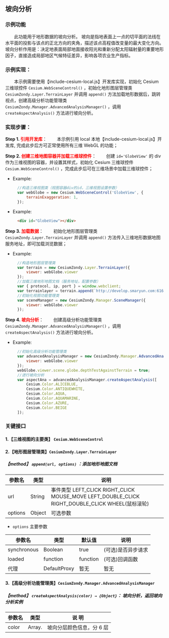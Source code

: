 ## 坡向分析

### 示例功能

&ensp;&ensp;&ensp;&ensp;此功能用于地形数据的坡向分析。 坡向是指地表面上一点的切平面的法线在水平面的投影与该点的正北方向的夹角，描述该点高程值改变量的最大变化方向。坡向分析作用是：决定地表面局部地面接收阳光和重新分配太阳辐射量的重要地形因子，直接造成局部地区气候特征差异，影响各项农业生产指标。

### 示例实现：

&ensp;&ensp;&ensp;&ensp;本示例需要使用【include-cesium-local.js】开发库实现，初始化 Cesium 三维球控件 `Cesium.WebSceneControl()` ，初始化地形图层管理类 `CesiumZondy.Layer.TerrainLayer` 并调用 `append()` 方法加载地形数据后，跳转视点，创建高级分析功能管理类 `CesiumZondy.Manager.AdvancedAnalysisManager()` ，调用 `createAspectAnalysis()` 方法进行坡向分析。

### 实现步骤：

**Step 1. <font color=red>引用开发库</font>**：
&ensp;&ensp;&ensp;&ensp;本示例引用 local 本地【include-cesium-local.js】开发库, 完成此步后方可正常使用所有三维 WebGL 的功能；

**Step 2. <font color=red>创建三维地图容器并加载三维球控件</font>**：
&ensp;&ensp;&ensp;&ensp;创建 `id='GlobeView'` 的 div 作为三维视图的容器，并设置其样式，初始化 Cesium 三维球控件 `Cesium.WebSceneControl()` ，完成此步后可在三维场景中加载三维球控件；

- Example:

  ```Javascript
    //构造三维视图类（视图容器div的id，三维视图设置参数）
    var webGlobe = new Cesium.WebSceneControl('GlobeView', {
        terrainExaggeration: 1,
    });
  ```

- Example:
  ```html
    <div id="GlobeView"></div>
  ```

**Step 3. <font color=red>加载数据</font>**：
&ensp;&ensp;&ensp;&ensp;初始化地形图层管理类 `CesiumZondy.Layer.TerrainLayer` 并调用 `append()` 方法传入三维地形数据地图服务地址，即可加载浏览数据；

- Example:
  ```Javascript
    //构造地形图层管理类
    var terrain = new CesiumZondy.Layer.TerrainLayer({
        viewer: webGlobe.viewer
    });
    //加载三维地形地图文档（服务地址，配置参数）
    var { protocol, ip, port } = window.webclient;
    var terrainlayer = terrain.append(`http://develop.smaryun.com:6163/igs/rest/g3d/terrain`, {});
    //初始化视图功能管理类
    var sceneManager = new CesiumZondy.Manager.SceneManager({
        viewer: webGlobe.viewer
    });
  ```

**Step 4. <font color=red>坡向分析</font>**：
&ensp;&ensp;&ensp;&ensp;创建高级分析功能管理类 `CesiumZondy.Manager.AdvancedAnalysisManager()` ，调用 `createAspectAnalysis()` 方法进行坡向分析。

- Example:
  ```Javascript
    //初始化高级分析功能管理类
    var advancedAnalysisManager = new CesiumZondy.Manager.AdvancedAnalysisManager({
        viewer: webGlobe.viewer
    });
    webGlobe.viewer.scene.globe.depthTestAgainstTerrain = true;
    //进行坡向分析
    var aspectAna = advancedAnalysisManager.createAspectAnalysis([
        Cesium.Color.ALICEBLUE,
        Cesium.Color.ANTIQUEWHITE,
        Cesium.Color.AQUA,
        Cesium.Color.AQUAMARINE,
        Cesium.Color.AZURE,
        Cesium.Color.BEIGE
    ]);
  ```

### 关键接口

#### 1.【三维视图的主要类】 `Cesium.WebSceneControl`

#### 2.【地形图层管理类】`CesiumZondy.Layer.TerrainLayer`

##### 【method】 `append(url, options)` ：添加地形地图文档

| 参数名  | 类型   | 说明                                                                                            |
| ------- | ------ | ----------------------------------------------------------------------------------------------- |
| url     | String | 事件类型 LEFT_CLICK RIGHT_CLICK MOUSE_MOVE LEFT_DOUBLE_CLICK RIGHT_DOUBLE_CLICK WHEEL(鼠标滚轮) |
| options | Object | 可选参数                                                                                        |

- `options` 主要参数

| 参数名      | 类型         | 默认值   | 说明               |
| ----------- | ------------ | -------- | ------------------ |
| synchronous | Boolean      | true     | (可选)是否异步请求 |
| loaded      | function     | function | (可选)回调函数     |
| 代理        | DefaultProxy | 暂无     | 暂无               |

#### 3.【高级分析功能管理类】`CesiumZondy.Manager.AdvancedAnalysisManager`

##### 【method】 `createAspectAnalysis(color) → {Object}`： 坡向分析，返回坡向分析实例

| 参数名 | 类型          | 说 明                     |
| ------ | ------------- | ------------------------- |
| color  | Array.<Color> | 坡向分层颜色信息，分 6 层 |
